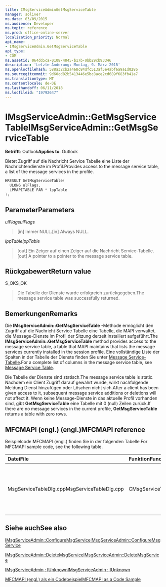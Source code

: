 ```yaml
---
title: IMsgServiceAdminGetMsgServiceTable
manager: soliver
ms.date: 03/09/2015
ms.audience: Developer
ms.topic: reference
ms.prod: office-online-server
localization_priority: Normal
api_name:
- IMsgServiceAdmin.GetMsgServiceTable
api_type:
- COM
ms.assetid: 064dd5ca-0108-4045-b17b-0bb29cb93346
description: 'Letzte Änderung: Montag, 9. März 2015'
ms.openlocfilehash: 588a32cb2a468c84dfc513af5e4abf6a9a1d0286
ms.sourcegitcommit: 9d60cd82b5413446e5bc8ace2cd689f683fb41a7
ms.translationtype: MT
ms.contentlocale: de-DE
ms.lasthandoff: 06/11/2018
ms.locfileid: "19792647"
---
```

# <a name="imsgserviceadmingetmsgservicetable"></a><span data-ttu-id="1b302-103">IMsgServiceAdmin::GetMsgServiceTable</span><span class="sxs-lookup"><span data-stu-id="1b302-103">IMsgServiceAdmin::GetMsgServiceTable</span></span>

  
  
<span data-ttu-id="1b302-104">**Betrifft**: Outlook</span><span class="sxs-lookup"><span data-stu-id="1b302-104">**Applies to**: Outlook</span></span> 
  
<span data-ttu-id="1b302-105">Bietet Zugriff auf die Nachricht Service Tabelle eine Liste der Nachrichtendienste im Profil.</span><span class="sxs-lookup"><span data-stu-id="1b302-105">Provides access to the message service table, a list of the message services in the profile.</span></span>
  
```cpp
HRESULT GetMsgServiceTable(
  ULONG ulFlags,
  LPMAPITABLE FAR * lppTable
);
```

## <a name="parameters"></a><span data-ttu-id="1b302-106">Parameter</span><span class="sxs-lookup"><span data-stu-id="1b302-106">Parameters</span></span>

 <span data-ttu-id="1b302-107">_ulFlags_</span><span class="sxs-lookup"><span data-stu-id="1b302-107">_ulFlags_</span></span>
  
> <span data-ttu-id="1b302-108">[in] Immer NULL.</span><span class="sxs-lookup"><span data-stu-id="1b302-108">[in] Always NULL.</span></span>
    
 <span data-ttu-id="1b302-109">_lppTable_</span><span class="sxs-lookup"><span data-stu-id="1b302-109">_lppTable_</span></span>
  
> <span data-ttu-id="1b302-110">[out] Ein Zeiger auf einen Zeiger auf die Nachricht Service-Tabelle.</span><span class="sxs-lookup"><span data-stu-id="1b302-110">[out] A pointer to a pointer to the message service table.</span></span>
    
## <a name="return-value"></a><span data-ttu-id="1b302-111">Rückgabewert</span><span class="sxs-lookup"><span data-stu-id="1b302-111">Return value</span></span>

<span data-ttu-id="1b302-112">S_OK</span><span class="sxs-lookup"><span data-stu-id="1b302-112">S_OK</span></span> 
  
> <span data-ttu-id="1b302-113">Die Tabelle der Dienste wurde erfolgreich zurückgegeben.</span><span class="sxs-lookup"><span data-stu-id="1b302-113">The message service table was successfully returned.</span></span>
    
## <a name="remarks"></a><span data-ttu-id="1b302-114">Bemerkungen</span><span class="sxs-lookup"><span data-stu-id="1b302-114">Remarks</span></span>

<span data-ttu-id="1b302-115">Die **IMsgServiceAdmin::GetMsgServiceTable** -Methode ermöglicht den Zugriff auf die Nachricht Service Tabelle eine Tabelle, die MAPI verwaltet, die Message-Dienste im Profil der Sitzung derzeit installiert aufgeführt.</span><span class="sxs-lookup"><span data-stu-id="1b302-115">The **IMsgServiceAdmin::GetMsgServiceTable** method provides access to the message service table, a table that MAPI maintains that lists the message services currently installed in the session profile.</span></span> <span data-ttu-id="1b302-116">Eine vollständige Liste der Spalten in der Tabelle der Dienste finden Sie unter [Message Service-Tabelle](message-service-tables.md).</span><span class="sxs-lookup"><span data-stu-id="1b302-116">For a complete list of columns in the message service table, see [Message Service Table](message-service-tables.md).</span></span>
  
<span data-ttu-id="1b302-117">Die Tabelle der Dienste sind statisch.</span><span class="sxs-lookup"><span data-stu-id="1b302-117">The message service table is static.</span></span> <span data-ttu-id="1b302-118">Nachdem ein Client Zugriff darauf gewährt wurde, wirkt nachfolgende Meldung Dienst hinzufügen oder Löschen nicht sich.</span><span class="sxs-lookup"><span data-stu-id="1b302-118">After a client has been given access to it, subsequent message service additions or deletions will not affect it.</span></span> <span data-ttu-id="1b302-119">Wenn keine Message-Dienste in das aktuelle Profil vorhanden sind, gibt **GetMsgServiceTable** eine Tabelle mit 0 (null) Zeilen zurück.</span><span class="sxs-lookup"><span data-stu-id="1b302-119">If there are no message services in the current profile, **GetMsgServiceTable** returns a table with zero rows.</span></span> 
  
## <a name="mfcmapi-reference"></a><span data-ttu-id="1b302-120">MFCMAPI (engl.) (engl.)</span><span class="sxs-lookup"><span data-stu-id="1b302-120">MFCMAPI reference</span></span>

<span data-ttu-id="1b302-121">Beispielcode MFCMAPI (engl.) finden Sie in der folgenden Tabelle.</span><span class="sxs-lookup"><span data-stu-id="1b302-121">For MFCMAPI sample code, see the following table.</span></span>
  
|<span data-ttu-id="1b302-122">**Datei**</span><span class="sxs-lookup"><span data-stu-id="1b302-122">**File**</span></span>|<span data-ttu-id="1b302-123">**Funktion**</span><span class="sxs-lookup"><span data-stu-id="1b302-123">**Function**</span></span>|<span data-ttu-id="1b302-124">**Comment**</span><span class="sxs-lookup"><span data-stu-id="1b302-124">**Comment**</span></span>|
|:-----|:-----|:-----|
|<span data-ttu-id="1b302-125">MsgServiceTableDlg.cpp</span><span class="sxs-lookup"><span data-stu-id="1b302-125">MsgServiceTableDlg.cpp</span></span>  <br/> |<span data-ttu-id="1b302-126">CMsgServiceTableDlg::OnRefreshView</span><span class="sxs-lookup"><span data-stu-id="1b302-126">CMsgServiceTableDlg::OnRefreshView</span></span>  <br/> |<span data-ttu-id="1b302-127">MFCMAPI (engl.) verwendet die **IMsgServiceAdmin::GetMsgServiceTable** -Methode zum Laden der Tabelle der Dienste in einem Profil in der Ansicht gerendert werden soll.</span><span class="sxs-lookup"><span data-stu-id="1b302-127">MFCMAPI uses the **IMsgServiceAdmin::GetMsgServiceTable** method to load the table of services in a profile to render in the view.</span></span>  <br/> |
   
## <a name="see-also"></a><span data-ttu-id="1b302-128">Siehe auch</span><span class="sxs-lookup"><span data-stu-id="1b302-128">See also</span></span>



[<span data-ttu-id="1b302-129">IMsgServiceAdmin::ConfigureMsgService</span><span class="sxs-lookup"><span data-stu-id="1b302-129">IMsgServiceAdmin::ConfigureMsgService</span></span>](imsgserviceadmin-configuremsgservice.md)
  
[<span data-ttu-id="1b302-130">IMsgServiceAdmin::DeleteMsgService</span><span class="sxs-lookup"><span data-stu-id="1b302-130">IMsgServiceAdmin::DeleteMsgService</span></span>](imsgserviceadmin-deletemsgservice.md)
  
[<span data-ttu-id="1b302-131">IMsgServiceAdmin : IUnknown</span><span class="sxs-lookup"><span data-stu-id="1b302-131">IMsgServiceAdmin : IUnknown</span></span>](imsgserviceadminiunknown.md)


[<span data-ttu-id="1b302-132">MFCMAPI (engl.) als ein Codebeispiel</span><span class="sxs-lookup"><span data-stu-id="1b302-132">MFCMAPI as a Code Sample</span></span>](mfcmapi-as-a-code-sample.md)

